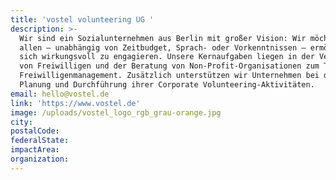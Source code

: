```yaml
---
title: 'vostel volunteering UG '
description: >-
  Wir sind ein Sozialunternehmen aus Berlin mit großer Vision: Wir möchten es
  allen – unabhängig von Zeitbudget, Sprach- oder Vorkenntnissen – ermöglichen,
  sich wirkungsvoll zu engagieren. Unsere Kernaufgaben liegen in der Vermittlung
  von Freiwilligen und der Beratung von Non-Profit-Organisationen zum Thema
  Freiwilligenmanagement. Zusätzlich unterstützen wir Unternehmen bei der
  Planung und Durchführung ihrer Corporate Volunteering-Aktivitäten.
email: hello@vostel.de
link: 'https://www.vostel.de'
image: /uploads/vostel_logo_rgb_grau-orange.jpg
city:
postalCode:
federalState:
impactArea:
organization:
---
```


